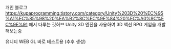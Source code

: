 개인 블로그 https://kupaprogramming.tistory.com/category/Unity%203D%20%EC%95%A1%EC%85%98%20%EA%B2%8C%EC%9E%84%20%EC%A0%9C%EC%9E%91 에서 다루는 깃허브
Unity 3D 엔진을 사용하여 3D 액션 RPG 게임을 개발해보는중

유니티 WEB GL 바로 테스트용 (추후 생성)